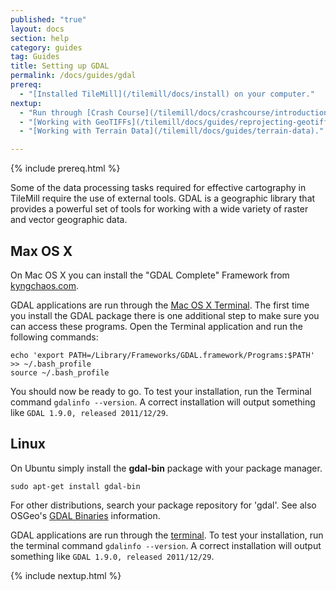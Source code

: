 ```yaml
---
published: "true"
layout: docs
section: help
category: guides
tag: Guides
title: Setting up GDAL
permalink: /docs/guides/gdal
prereq: 
  - "[Installed TileMill](/tilemill/docs/install) on your computer."
nextup: 
  - "Run through [Crash Course](/tilemill/docs/crashcourse/introduction/)."
  - "[Working with GeoTIFFs](/tilemill/docs/guides/reprojecting-geotiff)."
  - "[Working with Terrain Data](/tilemill/docs/guides/terrain-data)."

---
```


{% include prereq.html %}

Some of the data processing tasks required for effective cartography in TileMill require the use of external tools. GDAL is a geographic library that provides a powerful set of tools for working with a wide variety of raster and vector geographic data.

## Max OS X

On Mac OS X you can install the "GDAL Complete" Framework from [kyngchaos.com](http://www.kyngchaos.com/software/frameworks).

GDAL applications are run through the [Mac OS X Terminal](http://blog.teamtreehouse.com/introduction-to-the-mac-os-x-command-line). The first time you install the GDAL package there is one additional step to make sure you can access these programs. Open the Terminal application and run the following commands:

    echo 'export PATH=/Library/Frameworks/GDAL.framework/Programs:$PATH' >> ~/.bash_profile
    source ~/.bash_profile

You should now be ready to go. To test your installation, run the Terminal command `gdalinfo --version`. A correct installation will output something like `GDAL 1.9.0, released 2011/12/29`.


## Linux

On Ubuntu simply install the __gdal-bin__ package with your package manager.

    sudo apt-get install gdal-bin

For other distributions, search your package repository for 'gdal'. See also OSGeo's [GDAL Binaries](http://trac.osgeo.org/gdal/wiki/DownloadingGdalBinaries) information.

GDAL applications are run through the [terminal](https://help.ubuntu.com/community/UsingTheTerminal). To test your installation, run the terminal command `gdalinfo --version`. A correct installation will output something like `GDAL 1.9.0, released 2011/12/29`.

{% include nextup.html %}
